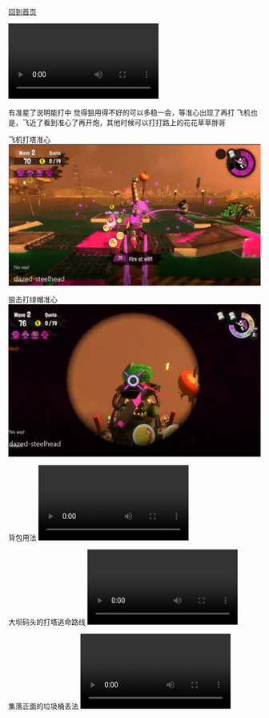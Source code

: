 [回到首页](/salmonrun)


![发呆的绿帽附带飞机用法](./dazed-steelhead.mp4)


有准星了说明能打中
觉得狙用得不好的可以多稳一会，等准心出现了再打
飞机也是，飞近了看到准心了再开炮，其他时候可以打打路上的花花草草胖哥


飞机打塔准心
![飞机打塔准心](./飞机打塔准心.png)


狙击打绿帽准心
![狙击打绿帽准心](./绿帽准心.png)


背包用法
![背包用法](./背包用法.mp4)


大坝码头的打塔逃命路线
![大坝码头的打塔逃命路线](./大坝码头的打塔逃命路线.mp4)


集落正面的垃圾桶丢法
![垃圾桶丢法](./垃圾桶丢法.mp4)


